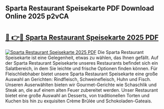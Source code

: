## Sparta Restaurant Speisekarte PDF Download Online 2025 p2vCA

# <h2><a href="http://gcbhdgy.nevu.top/?p=Sparta+Restaurant+Speisekarte">🔗 👉🔴 Sparta Restaurant Speisekarte 2025 PDF</a></h2>

[![Sparta Restaurant Speisekarte 2025 PDF](https://i.imgur.com/dBaPXMq.png)](http://gcbhdgy.nevu.top/?p=Sparta+Restaurant+Speisekarte)
Die Sparta Restaurant Speisekarte ist eine Gelegenheit, etwas zu wählen, das Ihnen gefällt. Auf der Sparta Restaurant Speisekarte unseres Restaurants befindet sich ein Salatbereich, in dem Sie leichte und frische Optionen finden können. Für Fleischliebhaber bietet unsere Sparta Restaurant Speisekarte eine große Auswahl an Gerichten: Rindfleisch, Schweinefleisch, Huhn und Fisch. Unseren Auserwählten bieten wir Gourmet-Gerichte wie Schaschlik und Steak an, die auf einem alten Feuer zubereitet werden. Unser Restaurant bietet eine große Auswahl an Desserts, von traditionellen Torten und Kuchen bis hin zu exquisiten Crème Brûlée und Schokoladen-Gateais.
